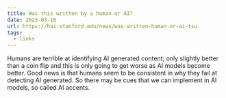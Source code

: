 ```yaml
---
title: Was this written by a human or AI?
date: 2023-03-16
url: https://hai.stanford.edu/news/was-written-human-or-ai-tsu
tags:
  - links
---
```


Humans are terrible at identifying AI generated content; only slightly better than a coin flip and this is only going to get worse as AI models become better.
Good news is that humans seem to be consistent in why they fail at detecting AI generated.
So there may be cues that we can implement in AI models, so called AI accents.
